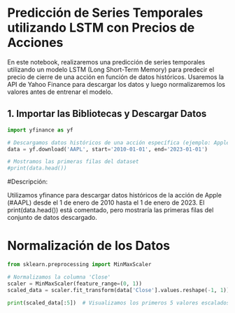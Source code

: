 # Predicción de Series Temporales utilizando LSTM con Precios de Acciones

En este notebook, realizaremos una predicción de series temporales utilizando un modelo LSTM (Long Short-Term Memory)
para predecir el precio de cierre de una acción en función de datos históricos.
Usaremos la API de Yahoo Finance para descargar los datos y luego normalizaremos los valores antes de entrenar el modelo.

## 1. Importar las Bibliotecas y Descargar Datos

```python
import yfinance as yf

# Descargamos datos históricos de una acción específica (ejemplo: Apple)
data = yf.download('AAPL', start='2010-01-01', end='2023-01-01')

# Mostramos las primeras filas del dataset
#print(data.head())
```
#Descripción:

Utilizamos yfinance para descargar datos históricos de la acción de Apple (#AAPL) desde el 1 de enero de 2010 hasta el 1 de enero de 2023.
El print(data.head()) está comentado, pero mostraría las primeras filas del conjunto de datos descargado.

# Normalización de los Datos

```python
from sklearn.preprocessing import MinMaxScaler

# Normalizamos la columna 'Close'
scaler = MinMaxScaler(feature_range=(0, 1))
scaled_data = scaler.fit_transform(data['Close'].values.reshape(-1, 1))

print(scaled_data[:5])  # Visualizamos los primeros 5 valores escalados
```

